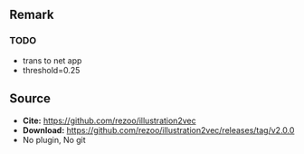 ## Remark

### TODO

- trans to  net app
- threshold=0.25


## Source

- **Cite:** https://github.com/rezoo/illustration2vec
- **Download:** https://github.com/rezoo/illustration2vec/releases/tag/v2.0.0
- No plugin, No git